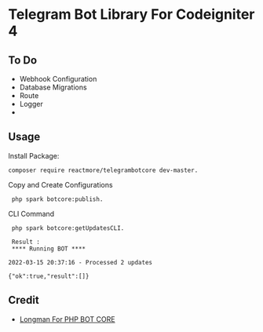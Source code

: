 # Telegram Bot Library For Codeigniter 4 

## To Do 
- Webhook Configuration 
- Database Migrations
- Route
- Logger
- 

## Usage 
Install Package:
```
composer require reactmore/telegrambotcore dev-master.
```

Copy and Create Configurations
```
 php spark botcore:publish.
```

CLI Command
```
 php spark botcore:getUpdatesCLI.

 Result : 
 **** Running BOT ****

2022-03-15 20:37:16 - Processed 2 updates

{"ok":true,"result":[]}
```

## Credit 
- [Longman For PHP BOT CORE](https://github.com/php-telegram-bot/)
 

